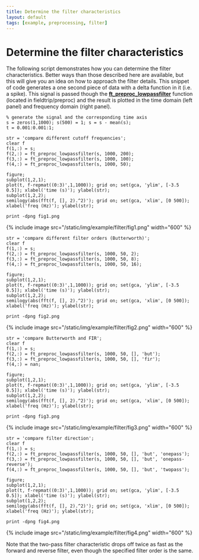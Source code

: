 ```yaml
---
title: Determine the filter characteristics
layout: default
tags: [example, preprocessing, filter]
---
```


# Determine the filter characteristics

The following script demonstrates how you can determine the filter characteristics. Better ways than those described here are available, but this will give you an idea on how to approach the filter details. This snippet of code generates a one second piece of data with a delta function in it (i.e. a spike). This signal is passed though the **[ft_preproc_lowpassfilter](/reference/ft_preproc_lowpassfilter)** function (located in fieldtrip/preproc) and the result is plotted in the time domain (left panel) and frequency domain (right panel).

	
	% generate the signal and the corresponding time axis
	s = zeros(1,1000); s(500) = 1; s = s - mean(s);
	t = 0.001:0.001:1;
	
	str = 'compare different cutoff frequencies';
	clear f
	f(1,:) = s;
	f(2,:) = ft_preproc_lowpassfilter(s, 1000, 200);
	f(3,:) = ft_preproc_lowpassfilter(s, 1000, 100);
	f(4,:) = ft_preproc_lowpassfilter(s, 1000, 50);
	
	figure; 
	subplot(1,2,1); 
	plot(t, f-repmat((0:3)',1,1000)); grid on; set(gca, 'ylim', [-3.5 0.5]); xlabel('time (s)'); ylabel(str);
	subplot(1,2,2); 
	semilogy(abs(fft(f, [], 2).^2)'); grid on; set(gca, 'xlim', [0 500]); xlabel('freq (Hz)'); ylabel(str);
	
	print -dpng fig1.png

{% include image src="/static/img/example/filter/fig1.png" width="600" %}

	
	str = 'compare different filter orders (Butterworth)';
	clear f
	f(1,:) = s;
	f(2,:) = ft_preproc_lowpassfilter(s, 1000, 50, 2);
	f(3,:) = ft_preproc_lowpassfilter(s, 1000, 50, 8);
	f(4,:) = ft_preproc_lowpassfilter(s, 1000, 50, 16);
	
	figure; 
	subplot(1,2,1); 
	plot(t, f-repmat((0:3)',1,1000)); grid on; set(gca, 'ylim', [-3.5 0.5]); xlabel('time (s)'); ylabel(str);
	subplot(1,2,2); 
	semilogy(abs(fft(f, [], 2).^2)'); grid on; set(gca, 'xlim', [0 500]); xlabel('freq (Hz)'); ylabel(str);
	
	print -dpng fig2.png

{% include image src="/static/img/example/filter/fig2.png" width="600" %}

	
	str = 'compare Butterworth and FIR';
	clear f
	f(1,:) = s;
	f(2,:) = ft_preproc_lowpassfilter(s, 1000, 50, [], 'but');
	f(3,:) = ft_preproc_lowpassfilter(s, 1000, 50, [], 'fir');
	f(4,:) = nan;
	
	figure; 
	subplot(1,2,1); 
	plot(t, f-repmat((0:3)',1,1000)); grid on; set(gca, 'ylim', [-3.5 0.5]); xlabel('time (s)'); ylabel(str);
	subplot(1,2,2); 
	semilogy(abs(fft(f, [], 2).^2)'); grid on; set(gca, 'xlim', [0 500]); xlabel('freq (Hz)'); ylabel(str);
	
	print -dpng fig3.png

{% include image src="/static/img/example/filter/fig3.png" width="600" %}

	
	str = 'compare filter direction';
	clear f
	f(1,:) = s;
	f(2,:) = ft_preproc_lowpassfilter(s, 1000, 50, [], 'but', 'onepass');
	f(3,:) = ft_preproc_lowpassfilter(s, 1000, 50, [], 'but', 'onepass-reverse');
	f(4,:) = ft_preproc_lowpassfilter(s, 1000, 50, [], 'but', 'twopass');
	
	figure; 
	subplot(1,2,1); 
	plot(t, f-repmat((0:3)',1,1000)); grid on; set(gca, 'ylim', [-3.5 0.5]); xlabel('time (s)'); ylabel(str);
	subplot(1,2,2); 
	semilogy(abs(fft(f, [], 2).^2)'); grid on; set(gca, 'xlim', [0 500]); xlabel('freq (Hz)'); ylabel(str);
	
	print -dpng fig4.png

{% include image src="/static/img/example/filter/fig4.png" width="600" %}

Note that the two-pass filter characteristic drops off twice as fast as the forward and reverse filter, even though the specified filter order is the same. 

